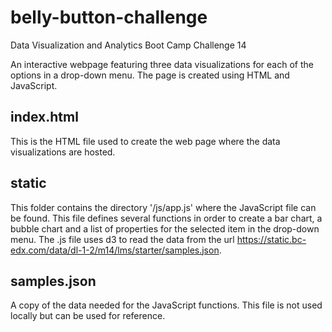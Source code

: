 # belly-button-challenge
Data Visualization and Analytics Boot Camp Challenge 14

An interactive webpage featuring three data visualizations for each of the options in a drop-down menu. The page is created using HTML and JavaScript.

## index.html

This is the HTML file used to create the web page where the data visualizations are hosted.

## static

This folder contains the directory '/js/app.js' where the JavaScript file can be found. This file defines several functions in order to create a bar chart, a bubble chart and a list of properties for the selected item in the drop-down menu. The .js file uses d3 to read the data from the url https://static.bc-edx.com/data/dl-1-2/m14/lms/starter/samples.json.

## samples.json
A copy of the data needed for the JavaScript functions. This file is not used locally but can be used for reference.